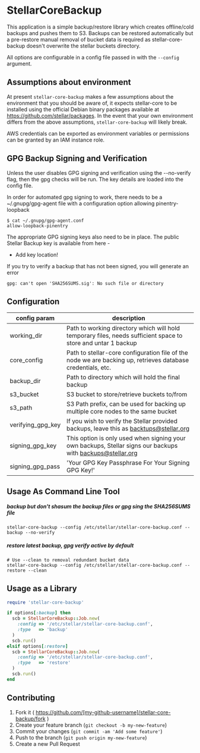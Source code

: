 # StellarCoreBackup

This application is a simple backup/restore library which creates offline/cold backups and pushes them to S3. Backups can be restored automatically but a pre-restore manual removal of bucket data is required as stellar-core-backup doesn't overwrite the stellar buckets directory.

All options are configurable in a config file passed in with the `--config` argument.

## Assumptions about environment

At present `stellar-core-backup` makes a few assumptions about the environment that you should be aware of, it expects stellar-core to be installed using the official Debian binary packages available at https://github.com/stellar/packages.  In the event that your own environment differs from the above assumptions, `stellar-core-backup` will likely break.

AWS credentials can be exported as environment variables or permissions can be granted by an IAM instance role.

## GPG Backup Signing and Verification

Unless the user disables GPG signing and verification using the --no-verify flag, then the gpg checks will be run. The key details are loaded into the config file.

In order for automated gpg signing to work, there needs to be a ~/.gnupg/gpg-agent file with a configuration option allowing pinentry-loopback

```
$ cat ~/.gnupg/gpg-agent.conf
allow-loopback-pinentry
```

The appropriate GPG signing keys also need to be in place. The public Stellar Backup key is available from here -

* Add key location!

If you try to verify a backup that has not been signed, you will generate an error

`gpg: can't open 'SHA256SUMS.sig': No such file or directory` 

## Configuration

| config param | description |
|--------------|-------------|
|working_dir| Path to working directory which will hold temporary files, needs sufficient space to store and untar 1 backup|
|core_config| Path to stellar-core configuration file of the node we are backing up, retrieves database credentials, etc.|
|backup_dir| Path to directory which will hold the final backup|
|s3_bucket| S3 bucket to store/retrieve buckets to/from|
|s3_path| S3 Path prefix, can be used for backing up multiple core nodes to the same bucket|
|verifying_gpg_key| If you wish to verify the Stellar provided backups, leave this as backtups@stellar.org|
|signing_gpg_key| This option is only used when signing your own backups, Stellar signs our backups with backups@stellar.org|
|signing_gpg_pass| 'Your GPG Key Passphrase For Your Signing GPG Key!'|

## Usage As Command Line Tool

##### backup but don't shasum the backup files or gpg sing the SHA256SUMS file

```
stellar-core-backup --config /etc/stellar/stellar-core-backup.conf --backup --no-verify
```

##### restore latest backup, gpg verify active by default

```
# Use --clean to removal redundant bucket data
stellar-core-backup --config /etc/stellar/stellar-core-backup.conf --restore --clean
```

## Usage as a Library

```ruby
require 'stellar-core-backup'

if options[:backup] then
  scb = StellarCoreBackup::Job.new(
    :config => '/etc/stellar/stellar-core-backup.conf',
    :type   => 'backup'
  )
  scb.run()
elsif options[:restore]
  scb = StellarCoreBackup::Job.new(
    :config => '/etc/stellar/stellar-core-backup.conf',
    :type   => 'restore'
  )
  scb.run()
end
```

## Contributing

1. Fork it ( https://github.com/[my-github-username]/stellar-core-backup/fork )
2. Create your feature branch (`git checkout -b my-new-feature`)
3. Commit your changes (`git commit -am 'Add some feature'`)
4. Push to the branch (`git push origin my-new-feature`)
5. Create a new Pull Request
